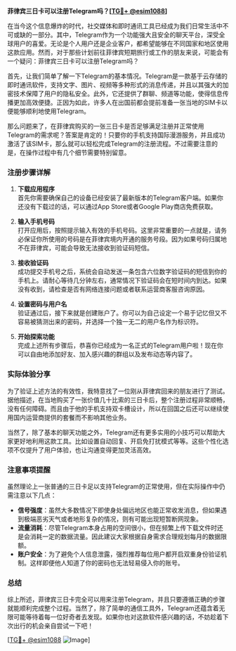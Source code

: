 **菲律宾三日卡可以注册Telegram吗？[[TG💪+ @esim1088](https://t.me/s/esim1088)]**

在当今这个信息爆炸的时代，社交媒体和即时通讯工具已经成为我们日常生活中不可或缺的一部分。其中，Telegram作为一个功能强大且安全的聊天平台，深受全球用户的喜爱。无论是个人用户还是企业客户，都希望能够在不同国家和地区使用这款应用。然而，对于那些计划前往菲律宾短期旅行或工作的朋友来说，可能会有一个疑问：菲律宾三日卡可以注册Telegram吗？

首先，让我们简单了解一下Telegram的基本情况。Telegram是一款基于云存储的即时通讯软件，支持文字、图片、视频等多种形式的消息传递，并且以其强大的加密技术保障了用户的隐私安全。此外，它还提供了群聊、频道等功能，使得信息传播更加高效便捷。正因为如此，许多人在出国前都会提前准备一张当地的SIM卡以便能够顺利地使用Telegram。

那么问题来了，在菲律宾购买的一张三日卡是否足够满足注册并正常使用Telegram的需求呢？答案是肯定的！只要你的手机支持国际漫游服务，并且成功激活了该SIM卡，那么就可以轻松完成Telegram的注册流程。不过需要注意的是，在操作过程中有几个细节需要特别留意。

### 注册步骤详解

1. **下载应用程序**  
   首先你需要确保自己的设备已经安装了最新版本的Telegram客户端。如果你还没有下载过的话，可以通过App Store或者Google Play商店免费获取。

2. **输入手机号码**  
   打开应用后，按照提示输入有效的手机号码。这里非常重要的一点就是，请务必保证你所使用的号码是在菲律宾境内开通的服务号段。因为如果号码归属地不在菲律宾，可能会导致无法接收到验证码短信。

3. **接收验证码**  
   成功提交手机号之后，系统会自动发送一条包含六位数字验证码的短信到你的手机上。请耐心等待几分钟左右，通常情况下验证码会在短时间内到达。如果没有收到，请检查是否有网络连接问题或者联系运营商客服咨询原因。

4. **设置密码与用户名**  
   验证通过后，接下来就是创建账户了。你可以为自己设定一个易于记忆但又不容易被猜测出来的密码，并选择一个独一无二的用户名作为标识符。

5. **开始探索功能**  
   完成上述所有步骤后，恭喜你已经成为一名正式的Telegram用户啦！现在你可以自由地添加好友、加入感兴趣的群组以及发布动态等内容了。

### 实际体验分享

为了验证上述方法的有效性，我特意找了一位刚从菲律宾回来的朋友进行了测试。据他描述，在当地购买了一张价值几十比索的三日卡后，整个注册过程非常顺畅，没有任何障碍。而且由于他的手机支持双卡槽设计，所以在回国之后还可以继续使用国内运营商提供的套餐而不影响其他业务。

当然了，除了基本的聊天功能之外，Telegram还有更多实用的小技巧可以帮助大家更好地利用这款工具。比如设置自动回复、开启免打扰模式等等。这些个性化选项不仅提升了用户体验，也让沟通变得更加灵活高效。

### 注意事项提醒

虽然理论上一张普通的三日卡足以支持Telegram的正常使用，但在实际操作中仍需注意以下几点：

- **信号强度**：虽然大多数情况下即使身处偏远地区也能正常收发消息，但如果遇到极端恶劣天气或者地形复杂的情况，则有可能出现短暂断网现象。
- **流量消耗**：尽管Telegram本身占用的空间很小，但在频繁上传下载文件时还是会消耗一定的数据流量。因此建议大家根据自身需求合理规划每月的数据限额。
- **账户安全**：为了避免个人信息泄露，强烈推荐每位用户都开启双重身份验证机制。这样即便他人知道了你的密码也无法轻易侵入你的账号。

### 总结

综上所述，菲律宾三日卡完全可以用来注册Telegram，并且只要遵循正确的步骤就能顺利完成整个过程。当然了，除了简单的通信工具外，Telegram还蕴含着无限可能等待着每一位好奇者去发现。如果你也对这款软件感兴趣的话，不妨趁着下次出行的机会亲自尝试一下吧！

[[TG💪+ @esim1088](https://t.me/s/esim1088) ![Image](https://i.postimg.cc/4NQfJmqS/Snipaste-2025-05-13-00-14-12.png)]